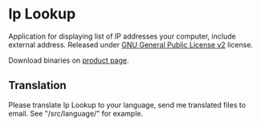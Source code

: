 Ip Lookup
=========

Application for displaying list of IP addresses your computer, include external address. Released under [GNU General Public License v2](http://www.gnu.org/licenses/) license.

Download binaries on [product page](http://www.henrypp.org/product/iplookup).

Translation
-----------
Please translate Ip Lookup to your language, send me translated files to email. See "/src/language/" for example.